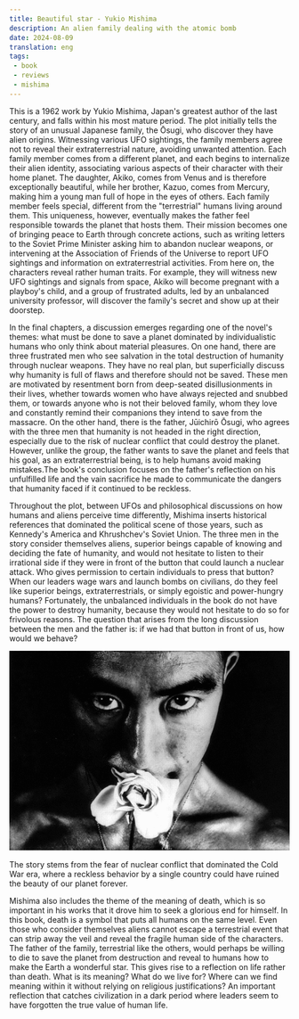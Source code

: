 ```yaml
---
title: Beautiful star - Yukio Mishima
description: An alien family dealing with the atomic bomb
date: 2024-08-09
translation: eng
tags:
 - book
 - reviews
 - mishima
---
```


This is a 1962 work by Yukio Mishima, Japan's greatest author of the last century, and falls within his most mature period. The plot initially tells the story of an unusual Japanese family, the Ōsugi, who discover they have alien origins. Witnessing various UFO sightings, the family members agree not to reveal their extraterrestrial nature, avoiding unwanted attention. Each family member comes from a different planet, and each begins to internalize their alien identity, associating various aspects of their character with their home planet. The daughter, Akiko, comes from Venus and is therefore exceptionally beautiful, while her brother, Kazuo, comes from Mercury, making him a young man full of hope in the eyes of others. Each family member feels special, different from the "terrestrial" humans living around them. This uniqueness, however, eventually makes the father feel responsible towards the planet that hosts them. Their mission becomes one of bringing peace to Earth through concrete actions, such as writing letters to the Soviet Prime Minister asking him to abandon nuclear weapons, or intervening at the Association of Friends of the Universe to report UFO sightings and information on extraterrestrial activities. From here on, the characters reveal rather human traits. For example, they will witness new UFO sightings and signals from space, Akiko will become pregnant with a playboy's child, and a group of frustrated adults, led by an unbalanced university professor, will discover the family's secret and show up at their doorstep.

In the final chapters, a discussion emerges regarding one of the novel's themes: what must be done to save a planet dominated by individualistic humans who only think about material pleasures. On one hand, there are three frustrated men who see salvation in the total destruction of humanity through nuclear weapons. They have no real plan, but superficially discuss why humanity is full of flaws and therefore should not be saved. These men are motivated by resentment born from deep-seated disillusionments in their lives, whether towards women who have always rejected and snubbed them, or towards anyone who is not their beloved family, whom they love and constantly remind their companions they intend to save from the massacre. On the other hand, there is the father, Jūichirō Ōsugi, who agrees with the three men that humanity is not headed in the right direction, especially due to the risk of nuclear conflict that could destroy the planet. However, unlike the group, the father wants to save the planet and feels that his goal, as an extraterrestrial being, is to help humans avoid making mistakes.The book's conclusion focuses on the father's reflection on his unfulfilled life and the vain sacrifice he made to communicate the dangers that humanity faced if it continued to be reckless.

Throughout the plot, between UFOs and philosophical discussions on how humans and aliens perceive time differently, Mishima inserts historical references that dominated the political scene of those years, such as Kennedy's America and Khrushchev's Soviet Union. The three men in the story consider themselves aliens, superior beings capable of knowing and deciding the fate of humanity, and would not hesitate to listen to their irrational side if they were in front of the button that could launch a nuclear attack. Who gives permission to certain individuals to press that button? When our leaders wage wars and launch bombs on civilians, do they feel like superior beings, extraterrestrials, or simply egoistic and power-hungry humans? Fortunately, the unbalanced individuals in the book do not have the power to destroy humanity, because they would not hesitate to do so for frivolous reasons. The question that arises from the long discussion between the men and the father is: if we had that button in front of us, how would we behave?

![Yukio Mishima](/assets/img/mishima_rose.png "Yukio Mishima")

The story stems from the fear of nuclear conflict that dominated the Cold War era, where a reckless behavior by a single country could have ruined the beauty of our planet forever.

Mishima also includes the theme of the meaning of death, which is so important in his works that it drove him to seek a glorious end for himself. In this book, death is a symbol that puts all humans on the same level. Even those who consider themselves aliens cannot escape a terrestrial event that can strip away the veil and reveal the fragile human side of the characters. The father of the family, terrestrial like the others, would perhaps be willing to die to save the planet from destruction and reveal to humans how to make the Earth a wonderful star. This gives rise to a reflection on life rather than death. What is its meaning? What do we live for? Where can we find meaning within it without relying on religious justifications? An important reflection that catches civilization in a dark period where leaders seem to have forgotten the true value of human life.